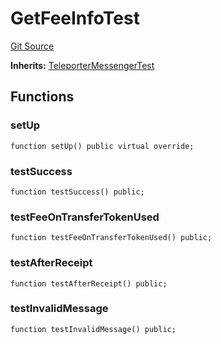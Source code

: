 # GetFeeInfoTest
[Git Source](https://github.com/ava-labs/teleporter/blob/dde09fbf56cc395da6bfd76c7f894a3cf5b2cd9e/src/Teleporter/tests/GetFeeInfoTests.t.sol)

**Inherits:**
[TeleporterMessengerTest](/src/Teleporter/tests/TeleporterMessengerTest.t.sol/contract.TeleporterMessengerTest.md)


## Functions
### setUp


```solidity
function setUp() public virtual override;
```

### testSuccess


```solidity
function testSuccess() public;
```

### testFeeOnTransferTokenUsed


```solidity
function testFeeOnTransferTokenUsed() public;
```

### testAfterReceipt


```solidity
function testAfterReceipt() public;
```

### testInvalidMessage


```solidity
function testInvalidMessage() public;
```

